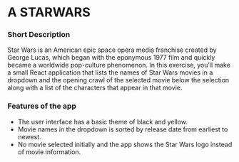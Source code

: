 # A STARWARS 

### Short Description
Star Wars is an American epic space opera media franchise created by
George Lucas, which began with the eponymous 1977 film and quickly
became a worldwide pop-culture phenomenon.
In this exercise, you’ll make a small React application that lists the names of
Star Wars movies in a dropdown and the opening crawl of the selected movie
below the selection along with a list of the characters that appear in that
movie.

### Features of the app
* The user interface has a basic theme of black and yellow.
* Movie names in the dropdown is sorted by release date from earliest to newest.
* No movie selected initially and the app shows the Star Wars logo instead of movie information.



